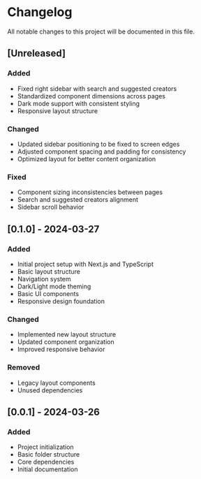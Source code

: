 # Changelog

All notable changes to this project will be documented in this file.

## [Unreleased]

### Added
- Fixed right sidebar with search and suggested creators
- Standardized component dimensions across pages
- Dark mode support with consistent styling
- Responsive layout structure

### Changed
- Updated sidebar positioning to be fixed to screen edges
- Adjusted component spacing and padding for consistency
- Optimized layout for better content organization

### Fixed
- Component sizing inconsistencies between pages
- Search and suggested creators alignment
- Sidebar scroll behavior

## [0.1.0] - 2024-03-27

### Added
- Initial project setup with Next.js and TypeScript
- Basic layout structure
- Navigation system
- Dark/Light mode theming
- Basic UI components
- Responsive design foundation

### Changed
- Implemented new layout structure
- Updated component organization
- Improved responsive behavior

### Removed
- Legacy layout components
- Unused dependencies

## [0.0.1] - 2024-03-26

### Added
- Project initialization
- Basic folder structure
- Core dependencies
- Initial documentation 